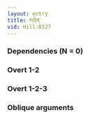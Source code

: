 ```yaml
---
layout: entry
title: མཁྲེན་
vid: Hill:0127
---
```

### Dependencies (N = 0)


### Overt 1-2


### Overt 1-2-3


### Oblique arguments
